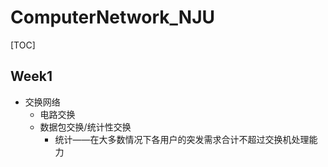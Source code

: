 # ComputerNetwork_NJU

[TOC]

## Week1

-   交换网络
    -   电路交换
    -   数据包交换/统计性交换
        -   统计——在大多数情况下各用户的突发需求合计不超过交换机处理能力